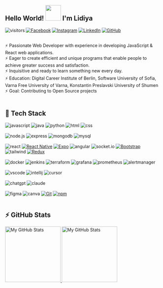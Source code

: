 ## Hello World! <img src="https://media.giphy.com/media/hvRJCLFzcasrR4ia7z/giphy.gif" width="50"> I'm Lidiya 

![visitors](https://komarev.com/ghpvc/?username=dimilidi)
[![Facebook](https://img.shields.io/badge/-Facebook-00B2FF?style=flat-square&logo=Facebook&logoColor=white)](https://www.facebook.com/lidiya.dimitrova.18/)
[![Instagram](https://img.shields.io/badge/-Instagram-e4405f?style=flat-square&logo=Instagram&logoColor=white)](https://www.instagram.com/dimitrovalidiya/) 
[![LinkedIn](https://img.shields.io/badge/-LinkedIn-0e76a8?style=flat-square&logo=Linkedin&logoColor=white)](https://www.linkedin.com/in/dimitrovalidiya/) 
[![GitHub](https://img.shields.io/badge/-Github-000000?style=flat-square&logo=Github&logoColor=white)](https://github.com/dimilidi)

<br/>
 ⚡  Passionate Web Developer with experience in developing JavaScript & React web applications. <br/>
 ⚡  Eager to create efficient and unique programs that enable people to achieve greater success and satisfaction. <br/>
 ⚡  Inquisitive and ready to learn something new every day. <br/>
 ⚡  Education: Digital Career Institute of Berlin, Software University of Sofia, Varna Free University of Varna, Konstantin Preslavski University of Shumen <br/>
 ⚡  Goal: Contributing to Open Source projects <br/>
<br/>


## 🚀 Tech Stack

![javascript](https://img.shields.io/badge/JavaScript-F7DF1E?style=for-the-badge&logo=JavaScript&logoColor=black)
![java](https://img.shields.io/badge/Java-FFFFFF?style=for-the-badge&logo=Java&logoColor=007396)
![python](https://img.shields.io/badge/Python-3776AB?style=for-the-badge&logo=Python&logoColor=white)
![html](https://img.shields.io/badge/HTML5-E34F26?style=for-the-badge&logo=HTML5&logoColor=white)
![css](https://img.shields.io/badge/CSS3-1572B6?style=for-the-badge&logo=CSS3&logoColor=white)
<br/>
<br/>
![node.js](https://img.shields.io/badge/Node.js-339933?style=for-the-badge&logo=Node.js&logoColor=white)
![express](https://img.shields.io/badge/Express-000000?style=for-the-badge&logo=Express&logoColor=white)
![mongodb](https://img.shields.io/badge/MongoDB-FFFFFF?style=for-the-badge&logo=MongoDB&logoColor=47A248)
![mysql](https://img.shields.io/badge/MySQL-FFFFFF?style=for-the-badge&logo=MySQL&logoColor=4479A1)
<br/>
<br/>
![react](https://img.shields.io/badge/React-43464B?style=for-the-badge&logo=React&logoColor=61DAFB)
[![React Native](https://img.shields.io/badge/React_Native-61DAFB?style=for-the-badge&logo=React&logoColor=white)](https://reactnative.dev/)
[![Expo](https://img.shields.io/badge/Expo-000020?style=for-the-badge&logo=Expo&logoColor=white)](https://expo.dev/)
![angular](https://img.shields.io/badge/Angular-DD0031?style=for-the-badge&logo=Angular&logoColor=white)
![socket.io](https://img.shields.io/badge/Socket.io-010101?style=for-the-badge&logo=Socket.io&logoColor=white)
[![Bootstrap](https://img.shields.io/badge/Bootstrap-7952B3?style=for-the-badge&logo=Bootstrap&logoColor=white)](https://getbootstrap.com/)
![tailwind](https://img.shields.io/badge/Tailwind-06B6D4?style=for-the-badge&logo=TailwindCSS&logoColor=white)
[![Redux](https://img.shields.io/badge/Redux-764ABC?style=for-the-badge&logo=Redux&logoColor=white)](https://redux.js.org/)
<br/>
<br/>
![docker](https://img.shields.io/badge/Docker-2496ED?style=for-the-badge&logo=Docker&logoColor=white)
![jenkins](https://img.shields.io/badge/Jenkins-D24939?style=for-the-badge&logo=Jenkins&logoColor=white)
![terraform](https://img.shields.io/badge/Terraform-7B42BC?style=for-the-badge&logo=Terraform&logoColor=white)
![grafana](https://img.shields.io/badge/Grafana-F46800?style=for-the-badge&logo=Grafana&logoColor=white)
![prometheus](https://img.shields.io/badge/Prometheus-000000?style=for-the-badge&logo=Prometheus&logoColor=white)
![alertmanager](https://img.shields.io/badge/Alertmanager-CC0000?style=for-the-badge&logo=Prometheus&logoColor=white)
<br/>
<br/>
![vscode](https://img.shields.io/badge/Visual_Studio_Code-007ACC?style=for-the-badge&logo=Visual%20Studio%20Code&logoColor=white)
![intellij](https://img.shields.io/badge/IntelliJ_IDEA-000000?style=for-the-badge&logo=IntelliJ%20IDEA&logoColor=white)
![cursor](https://img.shields.io/badge/Cursor-333333?style=for-the-badge&logo=Cursor&logoColor=white)
<br/>
<br/>
![chatgpt](https://img.shields.io/badge/ChatGPT-00A400?style=for-the-badge&logo=OpenAI&logoColor=white)
![claude](https://img.shields.io/badge/Claude_3.5-2A7AE2?style=for-the-badge&logo=Anthropic&logoColor=white)
<br/>
<br/>
![figma](https://img.shields.io/badge/Figma-FFFFFF?style=for-the-badge&logo=Figma&logoColor=#F24E1E)
![canva](https://img.shields.io/badge/Canva-FFFFFF?style=for-the-badge&logo=Canva&logoColor=#F24E1E)
[![Git](https://img.shields.io/badge/Git-F05032?style=for-the-badge&logo=Git&logoColor=white)](https://git-scm.com/)
[![npm](https://img.shields.io/badge/npm-CB3837?style=for-the-badge&logo=npm&logoColor=white)](https://www.npmjs.com/)
<br/>
<br/>

## ⚡ GitHub Stats
<a href="https://github.com/dimilidi">
   <img height="180em" alt="My GitHub Stats" src="https://github-readme-stats.vercel.app/api?username=dimilidi&&count_private=true&show_icons=true&include_all_commits=true&hide_border=true&hide=contribs&theme=transparent" /> 
  <img height="180em" alt="My GitHub Stats" src="https://github-readme-stats.vercel.app/api/top-langs/?username=dimilidi&layout=compact&hide_border=true&theme=transparent" /> 
</a>







